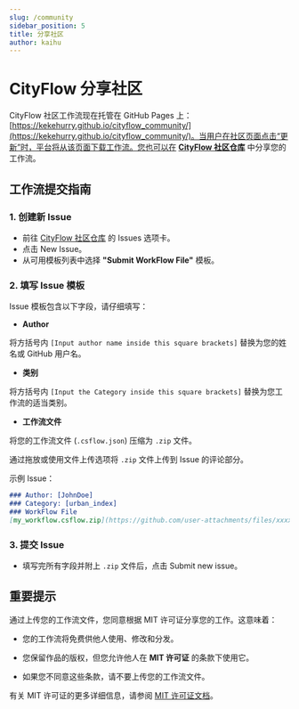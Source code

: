 ```yaml
---
slug: /community
sidebar_position: 5
title: 分享社区
author: kaihu
---
```


# CityFlow 分享社区

CityFlow 社区工作流现在托管在 GitHub Pages 上：[https://kekehurry.github.io/cityflow_community/](https://kekehurry.github.io/cityflow_community/)。当用户在社区页面点击“更新”时，平台将从该页面下载工作流。您也可以在 **[CityFlow 社区仓库](https://github.com/kekehurry/cityflow_community)** 中分享您的工作流。

## 工作流提交指南

### 1. 创建新 Issue

- 前往 [CityFlow 社区仓库](https://github.com/kekehurry/cityflow_community) 的 Issues 选项卡。
- 点击 New Issue。
- 从可用模板列表中选择 **"Submit WorkFlow File"** 模板。

### 2. 填写 Issue 模板

Issue 模板包含以下字段，请仔细填写：

- **Author** 

将方括号内 `[Input author name inside this square brackets]` 替换为您的姓名或 GitHub 用户名。

- **类别**

将方括号内 `[Input the Category inside this square brackets]` 替换为您工作流的适当类别。

- **工作流文件**

将您的工作流文件 (`.csflow.json`) 压缩为 `.zip` 文件。

通过拖放或使用文件上传选项将 `.zip` 文件上传到 Issue 的评论部分。

示例 Issue：

```markdown
### Author: [JohnDoe]
### Category: [urban_index]
### WorkFlow File
[my_workflow.csflow.zip](https://github.com/user-attachments/files/xxxxx/my_workflow.zip)
```

### 3. 提交 Issue

- 填写完所有字段并附上 `.zip` 文件后，点击 Submit new issue。

## 重要提示

通过上传您的工作流文件，您同意根据 MIT 许可证分享您的工作。这意味着：

- 您的工作流将免费供他人使用、修改和分发。

- 您保留作品的版权，但您允许他人在 **MIT 许可证** 的条款下使用它。

- 如果您不同意这些条款，请不要上传您的工作流文件。

有关 MIT 许可证的更多详细信息，请参阅 [MIT 许可证文档](https://opensource.org/licenses/MIT)。